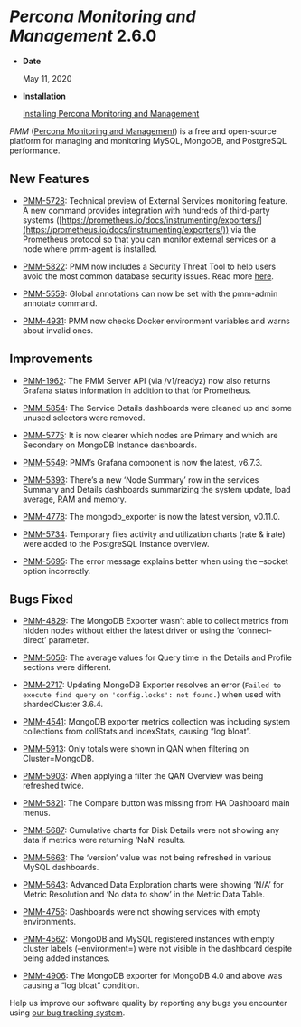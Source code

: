 # *Percona Monitoring and Management* 2.6.0


* **Date**

    May 11, 2020



* **Installation**

    [Installing Percona Monitoring and Management](https://www.percona.com/doc/percona-monitoring-and-management/2.x/install/index-server.html)


*PMM* ([Percona Monitoring and Management](https://www.percona.com/doc/percona-monitoring-and-management/index.html))
is a free and open-source platform for managing and monitoring MySQL, MongoDB, and PostgreSQL
performance.

## New Features


* [PMM-5728](https://jira.percona.com/browse/PMM-5728): Technical preview of External Services monitoring feature. A new command provides integration with hundreds of third-party systems ([https://prometheus.io/docs/instrumenting/exporters/](https://prometheus.io/docs/instrumenting/exporters/)) via the Prometheus protocol so that you can monitor external services on a node where pmm-agent is installed.


* [PMM-5822](https://jira.percona.com/browse/PMM-5822): PMM now includes a Security Threat Tool to help users avoid the most common database security issues. Read more [here](https://www.percona.com/doc/percona-monitoring-and-management/2.x/concepts/architecture.html).


* [PMM-5559](https://jira.percona.com/browse/PMM-5559): Global annotations can now be set with the pmm-admin annotate command.


* [PMM-4931](https://jira.percona.com/browse/PMM-4931): PMM now checks Docker environment variables and warns about invalid ones.

## Improvements


* [PMM-1962](https://jira.percona.com/browse/PMM-1962): The PMM Server API (via /v1/readyz) now also returns Grafana status information in addition to that for Prometheus.


* [PMM-5854](https://jira.percona.com/browse/PMM-5854): The Service Details dashboards were cleaned up and some unused selectors were removed.


* [PMM-5775](https://jira.percona.com/browse/PMM-5775): It is now clearer which nodes are Primary and which are Secondary on MongoDB Instance dashboards.


* [PMM-5549](https://jira.percona.com/browse/PMM-5549): PMM’s Grafana component is now the latest, v6.7.3.


* [PMM-5393](https://jira.percona.com/browse/PMM-5393): There’s a new ‘Node Summary’ row in the services Summary and Details dashboards summarizing the system update, load average, RAM and memory.


* [PMM-4778](https://jira.percona.com/browse/PMM-4778): The mongodb_exporter is now the latest version, v0.11.0.


* [PMM-5734](https://jira.percona.com/browse/PMM-5734): Temporary files activity and utilization charts (rate & irate) were added to the PostgreSQL Instance overview.


* [PMM-5695](https://jira.percona.com/browse/PMM-5695): The error message explains better when using the –socket option incorrectly.

## Bugs Fixed


* [PMM-4829](https://jira.percona.com/browse/PMM-4829): The MongoDB Exporter wasn’t able to collect metrics from hidden nodes without either the latest driver or using the ‘connect-direct’ parameter.


* [PMM-5056](https://jira.percona.com/browse/PMM-5056): The average values for Query time in the Details and Profile sections were different.


* [PMM-2717](https://jira.percona.com/browse/PMM-2717): Updating MongoDB Exporter resolves an error (`Failed to execute find query on 'config.locks': not found.`) when used with shardedCluster 3.6.4.


* [PMM-4541](https://jira.percona.com/browse/PMM-4541): MongoDB exporter metrics collection was including system collections from collStats and indexStats, causing “log bloat”.


* [PMM-5913](https://jira.percona.com/browse/PMM-5913): Only totals were shown in QAN when filtering on Cluster=MongoDB.


* [PMM-5903](https://jira.percona.com/browse/PMM-5903): When applying a filter the QAN Overview was being refreshed twice.


* [PMM-5821](https://jira.percona.com/browse/PMM-5821): The Compare button was missing from HA Dashboard main menus.


* [PMM-5687](https://jira.percona.com/browse/PMM-5687): Cumulative charts for Disk Details were not showing any data if metrics were returning ‘NaN’ results.


* [PMM-5663](https://jira.percona.com/browse/PMM-5663): The ‘version’ value was not being refreshed in various MySQL dashboards.


* [PMM-5643](https://jira.percona.com/browse/PMM-5643): Advanced Data Exploration charts were showing ‘N/A’ for Metric Resolution and ‘No data to show’ in the Metric Data Table.


* [PMM-4756](https://jira.percona.com/browse/PMM-4756): Dashboards were not showing services with empty environments.


* [PMM-4562](https://jira.percona.com/browse/PMM-4562): MongoDB and MySQL registered instances with empty cluster labels (–environment=<label>) were not visible in the dashboard despite being added instances.


* [PMM-4906](https://jira.percona.com/browse/PMM-4906): The MongoDB exporter for MongoDB 4.0 and above was causing a “log bloat” condition.

Help us improve our software quality by reporting any bugs you encounter
using [our bug tracking system](https://jira.percona.com/secure/Dashboard.jspa).
